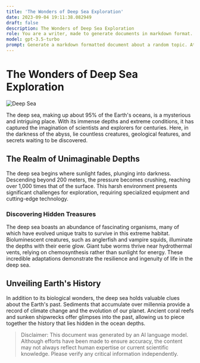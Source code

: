 ```yaml
---
title: 'The Wonders of Deep Sea Exploration'
date: 2023-09-04 19:11:38.082949
draft: false
description: The Wonders of Deep Sea Exploration
role: You are a writer, made to generate documents in markdown format. It is very important that all of the documents you generate are in valid markdown format.
model: gpt-3.5-turbo
prompt: Generate a markdown formatted document about a random topic. At the bottom, include a disclaimer explaining that the document was generated by you. The first line of the document should be the title. Make sure that the entire document is in proper markdown format, using a mix of various tags to make the document visually appealing.
---
```


# The Wonders of Deep Sea Exploration

![Deep Sea](https://www.example.com/deepsea.jpg)

The deep sea, making up about 95% of the Earth's oceans, is a mysterious and intriguing place. With its immense depths and extreme conditions, it has captured the imagination of scientists and explorers for centuries. Here, in the darkness of the abyss, lie countless creatures, geological features, and secrets waiting to be discovered.

## The Realm of Unimaginable Depths

The deep sea begins where sunlight fades, plunging into darkness. Descending beyond 200 meters, the pressure becomes crushing, reaching over 1,000 times that of the surface. This harsh environment presents significant challenges for exploration, requiring specialized equipment and cutting-edge technology.

### Discovering Hidden Treasures

The deep sea boasts an abundance of fascinating organisms, many of which have evolved unique traits to survive in this extreme habitat. Bioluminescent creatures, such as anglerfish and vampire squids, illuminate the depths with their eerie glow. Giant tube worms thrive near hydrothermal vents, relying on chemosynthesis rather than sunlight for energy. These incredible adaptations demonstrate the resilience and ingenuity of life in the deep sea.

## Unveiling Earth's History

In addition to its biological wonders, the deep sea holds valuable clues about the Earth's past. Sediments that accumulate over millennia provide a record of climate change and the evolution of our planet. Ancient coral reefs and sunken shipwrecks offer glimpses into the past, allowing us to piece together the history that lies hidden in the ocean depths.

> Disclaimer: This document was generated by an AI language model. Although efforts have been made to ensure accuracy, the content may not always reflect human expertise or current scientific knowledge. Please verify any critical information independently.